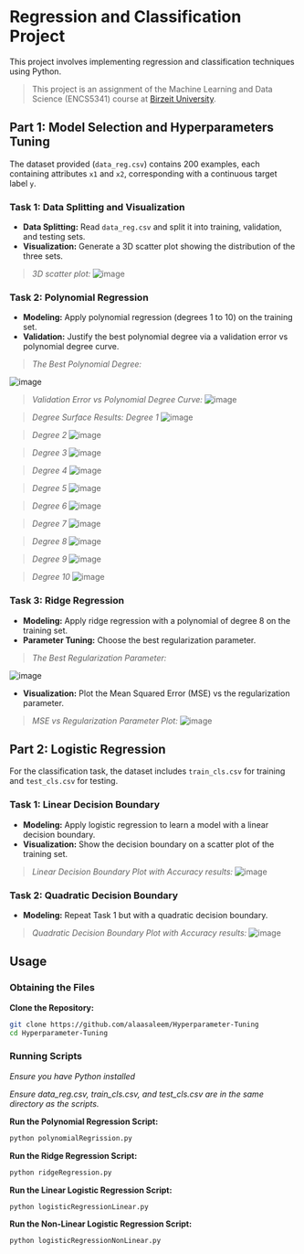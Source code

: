 # Regression and Classification Project
This project involves implementing regression and classification techniques using Python.

> This project is an assignment of the Machine Learning and Data Science (ENCS5341) course at [Birzeit University](https://www.birzeit.edu).

## Part 1: Model Selection and Hyperparameters Tuning

The dataset provided (`data_reg.csv`) contains 200 examples, each containing attributes `x1` and `x2`, corresponding with a continuous target label `y`.

### Task 1: Data Splitting and Visualization

- **Data Splitting:** Read `data_reg.csv` and split it into training, validation, and testing sets.
- **Visualization:** Generate a 3D scatter plot showing the distribution of the three sets.
> *3D scatter plot:*
  ![image](https://github.com/alaasaleem/Hyperparameter-Tuning/assets/127680801/8100e3ca-1099-4b5d-bc26-9c70d2f377d3)

### Task 2: Polynomial Regression

- **Modeling:** Apply polynomial regression (degrees 1 to 10) on the training set.
- **Validation:** Justify the best polynomial degree via a validation error vs polynomial degree curve.

> *The Best Polynomial Degree:*

  ![image](https://github.com/alaasaleem/Hyperparameter-Tuning/assets/127680801/1897923d-b2d2-4e79-8b4c-baa9f7ca87b2)

> *Validation Error vs Polynomial Degree Curve:*
![image](https://github.com/alaasaleem/Hyperparameter-Tuning/assets/127680801/df39d381-6be6-4860-a55d-fc6aea91253a)

> *Degree Surface Results:*
> *Degree 1*
  ![image](https://github.com/alaasaleem/Hyperparameter-Tuning/assets/127680801/c38fa326-47f3-4a08-9f9e-a1e695893634)

> *Degree 2*
  ![image](https://github.com/alaasaleem/Hyperparameter-Tuning/assets/127680801/7ff6df08-cf92-4976-8e8b-c94500d12276)

> *Degree 3*
  ![image](https://github.com/alaasaleem/Hyperparameter-Tuning/assets/127680801/e19e8f6f-baba-4a28-9e94-d8256716e78c)

> *Degree 4*
  ![image](https://github.com/alaasaleem/Hyperparameter-Tuning/assets/127680801/8acf0612-8406-4531-b7b3-a3856bc0e35d)

> *Degree 5*
  ![image](https://github.com/alaasaleem/Hyperparameter-Tuning/assets/127680801/bc3d345e-2afc-4796-82cb-870cd01c4718)

> *Degree 6*
  ![image](https://github.com/alaasaleem/Hyperparameter-Tuning/assets/127680801/03752f53-a8da-4229-bfd5-6fdceb9276b4)

> *Degree 7*
  ![image](https://github.com/alaasaleem/Hyperparameter-Tuning/assets/127680801/5d072a1f-b765-4cb0-9824-7e02be9d2fb7)

> *Degree 8*
  ![image](https://github.com/alaasaleem/Hyperparameter-Tuning/assets/127680801/9714d545-1445-4c70-bb3c-9d0fb6a3af21)

> *Degree 9*
  ![image](https://github.com/alaasaleem/Hyperparameter-Tuning/assets/127680801/35f0591e-26aa-4674-880f-bacc7e67d2c1)

> *Degree 10*
  ![image](https://github.com/alaasaleem/Hyperparameter-Tuning/assets/127680801/1d2b7b3f-844d-44cc-8f9c-e277edd21666)

### Task 3: Ridge Regression

- **Modeling:** Apply ridge regression with a polynomial of degree 8 on the training set.
- **Parameter Tuning:** Choose the best regularization parameter.
> *The Best Regularization Parameter:*

  ![image](https://github.com/alaasaleem/Hyperparameter-Tuning/assets/127680801/2b1ba69b-7030-4869-b663-efb045054cc1)

- **Visualization:** Plot the Mean Squared Error (MSE) vs the regularization parameter.
> *MSE vs Regularization Parameter Plot:*
  ![image](https://github.com/alaasaleem/Hyperparameter-Tuning/assets/127680801/d1fa71cd-d432-4d7b-9b0f-2f8fc340e8c5)

## Part 2: Logistic Regression

For the classification task, the dataset includes `train_cls.csv` for training and `test_cls.csv` for testing.

### Task 1: Linear Decision Boundary

- **Modeling:** Apply logistic regression to learn a model with a linear decision boundary.
- **Visualization:** Show the decision boundary on a scatter plot of the training set.
> *Linear Decision Boundary Plot with Accuracy results:*
  ![image](https://github.com/alaasaleem/Hyperparameter-Tuning/assets/127680801/e50a7f6b-df5a-463d-ae98-22a0e98b3721)

### Task 2: Quadratic Decision Boundary

- **Modeling:** Repeat Task 1 but with a quadratic decision boundary.
> *Quadratic Decision Boundary Plot with Accuracy results:*
  ![image](https://github.com/alaasaleem/Hyperparameter-Tuning/assets/127680801/b2728de9-fbac-408c-9803-bf22eacee0ae)

## Usage

### Obtaining the Files

**Clone the Repository:**
   ```bash
   git clone https://github.com/alaasaleem/Hyperparameter-Tuning
   cd Hyperparameter-Tuning
   ```
### Running Scripts

*Ensure you have Python installed*

*Ensure data_reg.csv, train_cls.csv, and test_cls.csv are in the same directory as the scripts.*

**Run the Polynomial Regression Script:**
  ```bash
  python polynomialRegrission.py
  ```

**Run the Ridge Regression Script:**
  ```bash
  python ridgeRegression.py
  ```

**Run the Linear Logistic Regression Script:**
  ```bash
  python logisticRegressionLinear.py
  ```

**Run the Non-Linear Logistic Regression Script:**
  ```bash
  python logisticRegressionNonLinear.py
  ```
